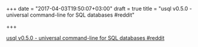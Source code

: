 +++
date = "2017-04-03T19:50:07+03:00"
draft = true
title = "usql v0.5.0 - universal command-line for SQL databases  #reddit"

+++

<p><a href="https://t.co/hCM7KxWFz2">usql v0.5.0 - universal command-line for SQL databases  #reddit</a></p>